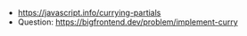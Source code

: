 - https://javascript.info/currying-partials
- Question: https://bigfrontend.dev/problem/implement-curry